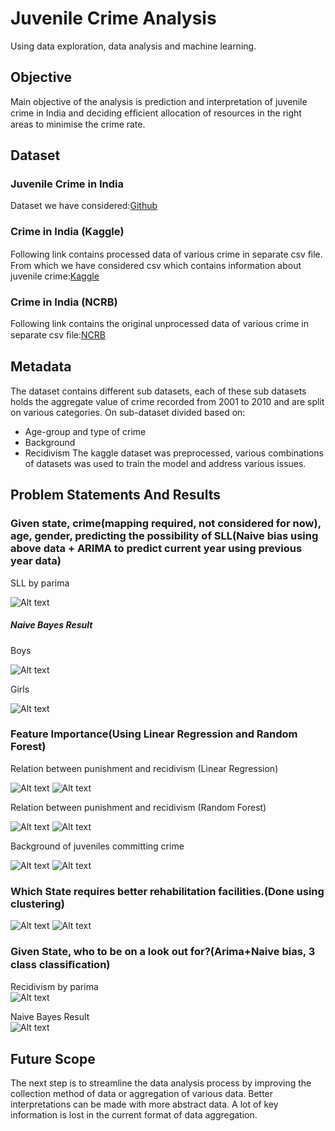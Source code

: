 # Juvenile Crime Analysis

Using data exploration, data analysis and machine learning.

## Objective

Main objective of the analysis is prediction and interpretation of juvenile crime in India and deciding efﬁcient allocation of resources in the right areas to minimise the crime rate.

## Dataset

### Juvenile Crime in India 
Dataset we have considered:[Github](https://github.com/KartikGS/Juvenile_Crime_Analysis_In_India/tree/main/datasets)

### Crime in India (Kaggle)
Following link contains processed data of various crime in separate csv ﬁle. From which we have considered csv which contains information about juvenile crime:[Kaggle](https://www.kaggle.com/datasets/rajanand/crime-in-india)

### Crime in India (NCRB)
Following link contains the original unprocessed data of various crime in separate csv ﬁle:[NCRB](https://ncrb.gov.in/en/crime-in-india)

## Metadata
The dataset contains different sub datasets, each of these sub datasets holds the aggregate value of crime recorded from 2001 to 2010 and are split on various categories. On sub-dataset divided based on:
* Age-group and type of crime
* Background
* Recidivism
The kaggle dataset was preprocessed, various combinations of datasets was used to train the model and address various issues.

## Problem Statements And Results

### Given state, crime(mapping required, not considered for now), age, gender, predicting the possibility of SLL(Naive bias using above data + ARIMA to predict current year using previous year data)

SLL by parima<br>

![Alt text](images/sll.png?raw=true "SLL by parima")

##### Naive Bayes Result
Boys<br>

![Alt text](images/boys.png?raw=true "Boys")<br>

Girls<br>

![Alt text](images/girls.png?raw=true "Girls")

### Feature Importance(Using Linear Regression and Random Forest)

Relation between punishment and recidivism (Linear Regression)<br>

![Alt text](images/finr.png?raw=true "")
![Alt text](images/fior.png?raw=true "")<br>

Relation between punishment and recidivism (Random Forest)<br>

![Alt text](images/finrf.png?raw=true "")
![Alt text](images/fiorf.png?raw=true "")<br>

Background of juveniles committing crime<br>

![Alt text](images/fib.png?raw=true "")
![Alt text](images/fibf.png?raw=true "")

### Which State requires better rehabilitation facilities.(Done using clustering)

![Alt text](images/rn.png?raw=true "")
![Alt text](images/ro.png?raw=true "")

### Given State, who to be on a look out for?(Arima+Naive bias, 3 class classiﬁcation)

Recidivism by parima<br>
![Alt text](images/lo.png?raw=true "Recidivism by parima")<br>

Naive Bayes Result<br>
![Alt text](images/fl.png?raw=true "Naive Bayes Result")

## Future Scope
The next step is to streamline the data analysis process by improving the collection method of data or aggregation of various data. Better interpretations can be made with more abstract data. A lot of key information is lost in the current format of data aggregation.